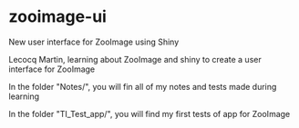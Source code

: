 # zooimage-ui
New user interface for ZooImage using Shiny

Lecocq Martin, learning about ZooImage and shiny to create a user interface for ZooImage

In the folder "Notes/", you will fin all of my notes and tests made during learning

In the folder "TI_Test_app/", you will find my first tests of app for ZooImage